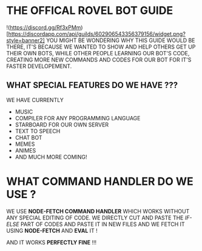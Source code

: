 # THE OFFICAL ROVEL BOT GUIDE

!(https://discord.gg/Rf3xPMm)[https://discordapp.com/api/guilds/602906543356379156/widget.png?style=banner2]
YOU MIGHT BE WONDERING WHY THIS GUIDE WOULD BE THERE, IT'S BECAUSE WE WANTED TO SHOW AND HELP OTHERS GET UP THEIR OWN BOTS, WHILE OTHER PEOPLE LEARNING OUR BOT'S CODE, CREATING MORE NEW COMMANDS AND CODES FOR OUR BOT FOR IT'S FASTER DEVELOPEMENT.

## WHAT SPECIAL FEATURES DO WE HAVE ???

WE HAVE CURRENTLY
- MUSIC
- COMPILER FOR ANY PROGRAMMING LANGUAGE
- STARBOARD FOR OUR OWN SERVER
- TEXT TO SPEECH
- CHAT BOT
- MEMES
- ANIMES
- AND MUCH MORE COMING!

# WHAT COMMAND HANDLER DO WE USE ?

WE USE **NODE-FETCH COMMAND HANDLER** WHICH WORKS WITHOUT ANY SPECIAL EDITING OF CODE. WE DIRECTLY CUT AND PASTE THE _IF-ELSE_ PART OF CODES AND PASTE IT IN NEW FILES AND WE FETCH IT USING **NODE-FETCH** AND **EVAL** IT !

AND IT WORKS **PERFECTLY FINE** !!!

